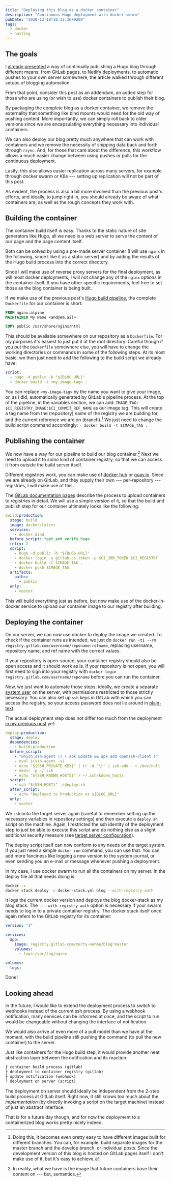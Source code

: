```yaml
---
title: "Deploying this blog as a docker container"
description: "Continuous Hugo deployment with docker swarm"
pubDate: "2020-12-18T10:32:36+0200"
tags:
  - docker
  - hosting
---
```


## The goals

I [already presented](../2019-01-29-automate-testing-publishing-hugo-blog/) a way of continually publishing a Hugo blog through different means:
from GitLab pages, to Netlify deployments, to automatic pushes to your own server somewhere,
the article walked through different setups of blogging automation.

From that point, consider this post as an addendum,
an added step for those who are using (or wish to use) docker containers to publish their blog.

By packaging the complete blog as a docker container,
we remove the externality that something like bind mounts would need for the old way of pushing content.
More importantly, we can simply roll back to older versions since we are encapsulating everything necessary into individual containers.

We can also deploy our blog pretty much anywhere that can work with containers and we remove the necessity of shipping data back and forth through `rsync`.
And, for those that care about the difference,
this workflow allows a much easier change between using pushes or pulls for the continuous deployment.

Lastly, this also allows easier replication across many servers, for example through docker swarm or K8s ---
setting up replication will not be part of this post.

As evident, the process is also a bit more involved than the previous post's efforts,
and ideally, to jump right in,
you should already be aware of what containers are,
as well as the rough concepts they work with.

## Building the container

The container build itself is easy.
Thanks to the static nature of site generators like Hugo,
all we need is a web server to serve the content of our page and the page content itself.

Both can be solved by using a pre-made server container
(I will use `nginx` in the following, since I like it as a static server)
and by adding the results of the Hugo build process into the correct directory.

Since I will make use of reverse proxy servers for the final deployment,
as will most docker deployments,
I will not change any of the `nginx` options in the container itself.
If you have other specific requirements,
feel free to set those as the blog container is being built.

If we make use of the previous post's [Hugo build pipeline](../2019-01-29-automate-testing-publishing-hugo-blog/#the-build-step),
the complete `Dockerfile` for our container is short:

```Dockerfile
FROM nginx:alpine
MAINTAINER My Name <and@em.ail>

COPY public /usr/share/nginx/html
```

This should be available somewhere on our repository as a `Dockerfile`.
For my purposes it's easiest to just put it at the root directory.
Careful though if you put the `Dockerfile` somewhere else,
you will have to change the working directories or commands in some of the following steps.
At its most basic, we then just need to add the following to the build script we already have:

```yaml
script:
  - hugo -d public -b "${BLOG_URL}"
  - docker build -t <my-image-tag> .
```

You can replace `<my-image-tag>` by the name you want to give your image,
or, as I did, automatically generated by GitLab's pipeline process.
At the top of the pipeline, in the variables section,
we can add: `IMAGE_TAG: $CI_REGISTRY_IMAGE:$CI_COMMIT_REF_NAME`
as our image tag.
This will create a tag name from the (repository) name of the registry we are building for,
and the current reference we are on (branch).[^1]
We just need to change the build script command accordingly:
`- docker build -t $IMAGE_TAG .`

[^1]:
    Doing this, it becomes even pretty easy to have different images built for different branches.
    You can, for example, build separate images for the master branch and the develop branch, or individual posts.
    Since the development version of this blog is hosted on GitLab pages itself I don't make use of it, but it's easy to achieve.

## Publishing the container

We now have a way for our pipeline to build our blog container.[^2]
Next we need to upload it to _some_ kind of container registry, so that we can access it from outside the build server itself.

[^2]: In reality, what we have is the image that future containers base their content on --- but, semantics.

Different registries work, you can make use of [docker hub](https://hub.docker.com/) or [quay.io](https://quay.io/).
Since we are already on GitLab, and they supply their own --- per-repository --- registries,
I will make use of this.

The [GitLab documentation pages](https://docs.gitlab.com/ee/user/packages/container_registry/) describe the process to upload containers to registries in detail.
We will use a simple version of it, so that the build and publish step for our container ultimately looks like the following:

```yaml
build:production:
  stage: build
  image: docker:latest
  services:
    - docker:dind
  before_script: *get_and_verify_hugo
  retry: 2
  script:
    - hugo -d public -b "${BLOG_URL}"
    - docker login -u gitlab-ci-token -p $CI_JOB_TOKEN $CI_REGISTRY
    - docker build -t $IMAGE_TAG .
    - docker push $IMAGE_TAG
  artifacts:
    paths:
      - public
  only:
    - master
```

This will build everything just as before,
but now make use of the docker-in-docker service to upload our container image to our registry after building.

## Deploying the container

On our server,
we can now use docker to deploy the image we created.
To check if the container runs as intended, we just do
`docker run -ti --rm registry.gitlab.com/username/reponame:refname`,
replacing username, repository name, and ref name with the correct values.

If your repository is open-source,
your container registry should also be open access and it should work as is.
If your repository is not open,
you will first need to sign into your registry with `docker login registry.gitlab.com/username/reponame` before you can run the container.

Now, we just want to automate those steps:
ideally, we create a separate [system user](https://unix.stackexchange.com/questions/213101/implications-creating-system-accounts-useradd-r-linux-fedora-rhel-centos) on the server,
with permissions restricted to those strictly necessary.
You can also set up `ssh` keys in GitLab with which you can access the registry, so your access password does not lie around in [plain-text](https://docs.docker.com/engine/reference/commandline/login/#credentials-store).

The actual deployment step does not differ too much from the deployment [in my previous post](../2019-01-29-automate-testing-publishing-hugo-blog/#crafting-the-deployment-job) yet:

```yaml
deploy:production:
  stage: deploy
  dependencies:
    - build:production
  before_script:
    - "which ssh-agent || ( apk update && apk add openssh-client )"
    - eval $(ssh-agent -s)
    - echo "${SSH_PRIVATE_KEY}" | tr -d '\r' | ssh-add - > /dev/null
    - mkdir -p ~/.ssh
    - echo "${SSH_KNOWN_HOSTS}" > ~/.ssh/known_hosts
  script:
    - ssh "${SSH_HOST}" ./deploy.sh
  after_script:
    - echo "Deployed to Production at ${BLOG_URL}"
  only:
    - master
```

We `ssh` onto the target server again
(careful to remember setting up the necessary variables in repository settings)
and then execute a `deploy.sh` script on the machine.
Again, I restricted the ssh identity of the deployment step to _just_ be able to execute this script and do nothing else as a slight additional security measure
(see [target server configuration](../2019-01-29-automate-testing-publishing-hugo-blog/#target-server-configuration)).

The deploy script itself can now conform to any needs on the target system.
If you just need a simple `docker run` command, you can use that.
You can add more fanciness like logging a new version to the system journal,
or even sending you an e-mail or message whenever pushing a deployment.

In my case, I use docker swarm to run all the containers on my server.
In the deploy file all that needs doing is:

```sh
docker -v
docker stack deploy -c docker-stack.yml blog --with-registry-auth
```

It logs the current docker version and deploys the blog docker-stack as my blog stack.
The `----with-registry-auth` option is necessary if your swarm needs to log in to a private container registry.
The docker stack itself once again refers to the GitLab registry for its container:

```yaml
version: "3"

services:
  app:
    image: registry.gitlab.com/marty-oehme/blog:master
    volumes:
      - logs:/var/log/nginx

volumes:
  logs:
```

Done!

## Looking ahead

In the future, I would like to extend the deployment process to switch to webhooks instead of the current ssh process.
By using a webhook notification, many services can be informed at once,
and the script to run would be changeable without changing the interface of notification.

We would also arrive at even more of a pull model than we have at the moment,
with the build pipeline still pushing the command (to pull the new container) to the server.

Just like containers for the Hugo build step,
it would provide another neat abstraction layer between the notification and its reaction:

```markdown
├ container build process (gitlab)
├ deployment to container registry (gitlab)
├ update notification (webhook)
└ deployment on server (script)
```

The deployment on server should ideally be independent from the 2-step build process at GitLab itself.
Right now, it still knows too much about the _implementation_
(by directly invoking a script on the target machine)
instead of just an abstract interface.

That is for a future day though, and for now the deployment to a containerized blog works pretty nicely indeed.

